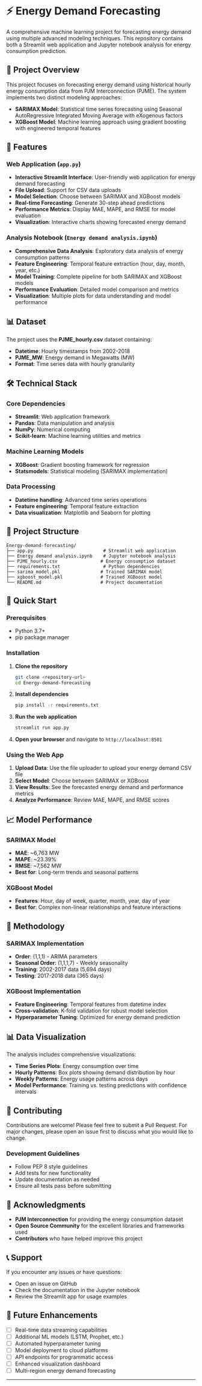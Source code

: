 # ⚡ Energy Demand Forecasting

A comprehensive machine learning project for forecasting energy demand using multiple advanced modeling techniques. This repository contains both a Streamlit web application and Jupyter notebook analysis for energy consumption prediction.

## 🎯 Project Overview

This project focuses on forecasting energy demand using historical hourly energy consumption data from PJM Interconnection (PJME). The system implements two distinct modeling approaches:

- **SARIMAX Model**: Statistical time series forecasting using Seasonal AutoRegressive Integrated Moving Average with eXogenous factors
- **XGBoost Model**: Machine learning approach using gradient boosting with engineered temporal features

## 🚀 Features

### Web Application (`app.py`)
- **Interactive Streamlit Interface**: User-friendly web application for energy demand forecasting
- **File Upload**: Support for CSV data uploads
- **Model Selection**: Choose between SARIMAX and XGBoost models
- **Real-time Forecasting**: Generate 30-step ahead predictions
- **Performance Metrics**: Display MAE, MAPE, and RMSE for model evaluation
- **Visualization**: Interactive charts showing forecasted energy demand

### Analysis Notebook (`Energy demand analysis.ipynb`)
- **Comprehensive Data Analysis**: Exploratory data analysis of energy consumption patterns
- **Feature Engineering**: Temporal feature extraction (hour, day, month, year, etc.)
- **Model Training**: Complete pipeline for both SARIMAX and XGBoost models
- **Performance Evaluation**: Detailed model comparison and metrics
- **Visualization**: Multiple plots for data understanding and model performance

## 📊 Dataset

The project uses the **PJME_hourly.csv** dataset containing:
- **Datetime**: Hourly timestamps from 2002-2018
- **PJME_MW**: Energy demand in Megawatts (MW)
- **Format**: Time series data with hourly granularity

## 🛠️ Technical Stack

### Core Dependencies
- **Streamlit**: Web application framework
- **Pandas**: Data manipulation and analysis
- **NumPy**: Numerical computing
- **Scikit-learn**: Machine learning utilities and metrics

### Machine Learning Models
- **XGBoost**: Gradient boosting framework for regression
- **Statsmodels**: Statistical modeling (SARIMAX implementation)

### Data Processing
- **Datetime handling**: Advanced time series operations
- **Feature engineering**: Temporal feature extraction
- **Data visualization**: Matplotlib and Seaborn for plotting

## 📁 Project Structure

```
Energy-demand-forecasting/
├── app.py                          # Streamlit web application
├── Energy demand analysis.ipynb    # Jupyter notebook analysis
├── PJME_hourly.csv                # Energy consumption dataset
├── requirements.txt                # Python dependencies
├── sarima_model.pkl               # Trained SARIMAX model
├── xgboost_model.pkl              # Trained XGBoost model
└── README.md                      # Project documentation
```

## 🚀 Quick Start

### Prerequisites
- Python 3.7+
- pip package manager

### Installation

1. **Clone the repository**
   ```bash
   git clone <repository-url>
   cd Energy-demand-forecasting
   ```

2. **Install dependencies**
   ```bash
   pip install -r requirements.txt
   ```

3. **Run the web application**
   ```bash
   streamlit run app.py
   ```

4. **Open your browser** and navigate to `http://localhost:8501`

### Using the Web App

1. **Upload Data**: Use the file uploader to upload your energy demand CSV file
2. **Select Model**: Choose between SARIMAX or XGBoost
3. **View Results**: See the forecasted energy demand and performance metrics
4. **Analyze Performance**: Review MAE, MAPE, and RMSE scores

## 📈 Model Performance

### SARIMAX Model
- **MAE**: ~6,763 MW
- **MAPE**: ~23.39%
- **RMSE**: ~7,562 MW
- **Best for**: Long-term trends and seasonal patterns

### XGBoost Model
- **Features**: Hour, day of week, quarter, month, year, day of year
- **Best for**: Complex non-linear relationships and feature interactions

## 🔬 Methodology

### SARIMAX Implementation
- **Order**: (1,1,1) - ARIMA parameters
- **Seasonal Order**: (1,1,1,7) - Weekly seasonality
- **Training**: 2002-2017 data (5,694 days)
- **Testing**: 2017-2018 data (365 days)

### XGBoost Implementation
- **Feature Engineering**: Temporal features from datetime index
- **Cross-validation**: K-fold validation for robust model selection
- **Hyperparameter Tuning**: Optimized for energy demand prediction

## 📊 Data Visualization

The analysis includes comprehensive visualizations:
- **Time Series Plots**: Energy consumption over time
- **Hourly Patterns**: Box plots showing demand distribution by hour
- **Weekly Patterns**: Energy usage patterns across days
- **Model Performance**: Training vs. testing predictions with confidence intervals

## 🤝 Contributing

Contributions are welcome! Please feel free to submit a Pull Request. For major changes, please open an issue first to discuss what you would like to change.

### Development Guidelines
- Follow PEP 8 style guidelines
- Add tests for new functionality
- Update documentation as needed
- Ensure all tests pass before submitting



## 🙏 Acknowledgments

- **PJM Interconnection** for providing the energy consumption dataset
- **Open Source Community** for the excellent libraries and frameworks used
- **Contributors** who have helped improve this project

## 📞 Support

If you encounter any issues or have questions:
- Open an issue on GitHub
- Check the documentation in the Jupyter notebook
- Review the Streamlit app for usage examples

## 🔮 Future Enhancements

- [ ] Real-time data streaming capabilities
- [ ] Additional ML models (LSTM, Prophet, etc.)
- [ ] Automated hyperparameter tuning
- [ ] Model deployment to cloud platforms
- [ ] API endpoints for programmatic access
- [ ] Enhanced visualization dashboard
- [ ] Multi-region energy demand forecasting

---


